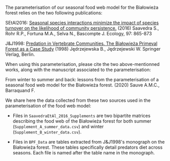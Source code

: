 The parameterisation of our seasonal food web model for the Bia&#322;owie&#380;a forest relies on the two following publications:

SEtAl2016: [Seasonal species interactions minimize the impact of species turnover on the likelihood of community persistence.](https://doi.org/10.1890/15-1013.1) (2016) Saavedra S., Rohr R.P., Fortuna M.A., Selva N., Bascompte J. Ecology, 97: 865-873

J&J1998: [Predation in Vertebrate Communities. The Bia&#322;owie&#380;a Primeval Forest as a Case Study](https://www.springer.com/gp/book/9783540641384) (1998) J&#281;drzejewska B., J&#281;drzejewski W. Springer Verlag, Berlin.

When using this parameterisation, please cite the two above-mentionned works, along with the manuscript associated to the parameterisation:

From winter to summer and back: lessons from the parameterisation of a seasonal food web model for the Bia&#322;owie&#380;a forest. (2020) Sauve A.M.C., Barraquand F.

We share here the data collected from these two sources used in the parameterisation of the food web model:

* Files in `SaavedraEtAl_2016_Supplements` are two bipartite matrices describing the food web of the Bia&#322;owie&#380;a forest for both summer (`Supplement_A_summer_data.csv`) and winter (`Supplement_B_winter_data.csv`).

* Files in `BPF_Data` are tables extracted from J&J1998's monograph on the Bia&#322;owie&#380;a forest. These tables specifically detail predators diet across seasons. Each file is named after the table name in the monograph.
